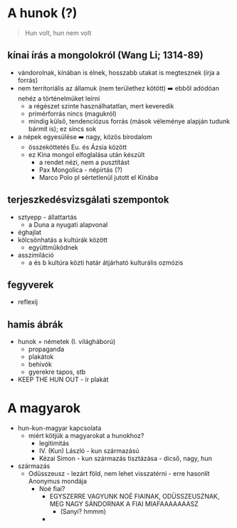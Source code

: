 # A hunok (?)
> Hun volt, hun nem volt
## kínai írás a mongolokról (Wang Li; 1314-89)
- vándorolnak, kínában is élnek, hosszabb utakat is megtesznek (írja a forrás)
- nem territoriális az államuk (nem területhez kötött) ➡️ ebből adódóan nehéz a történelmüket leírni
	- a régészet szinte használhatatlan, mert keveredik
	- primérforrás nincs (magukról)
	- mindig külső, tendenciózus forrás (mások véleménye alapján tudunk bármit is); ez sincs sok
- a népek egyesülése ➡️ nagy, közös birodalom
	- összeköttetés Eu. és Ázsia között
	- ez Kína mongol elfoglalása után készült
		- a rendet nézi, nem a pusztítást
		- Pax Mongolica -  népirtás (?)
		- Marco Polo pl sértetlenül jutott el Kínába
## terjeszkedésvizsgálati szempontok
- sztyepp - állattartás
	- a Duna a nyugati alapvonal
- éghajlat
- kölcsönhatás a kultúrák között
	- együttműködnek
- asszimiláció
	- a és b kultúra közti határ átjárható kulturális ozmózis
## fegyverek
- reflexíj
## hamis ábrák
- hunok = németek (I. világháború)
	- propaganda
	- plakátok
	- behívók
	- gyerekre tapos, stb
- KEEP THE HUN OUT - ír plakát
# A magyarok
- hun-kun-magyar kapcsolata
	- miért kötjük a magyarokat a hunokhoz?
		- legitimitás
		- IV. (Kun) László - kun származású
		- Kézai Simon - kun származás tisztázása  - dicső, nagy, hun
- származás
	- Odüsszeusz - lezárt föld, nem lehet visszatérni - erre hasonlít Anonymus mondája
		- Noé fiai?
			- EGYSZERRE VAGYUNK NOÉ FIAINAK, ODÜSSZEUSZNAK, MEG NAGY SÁNDORNAK A FIAI MIAFAAAAAAASZ
				- (Sanyi? hmmm)
			- 